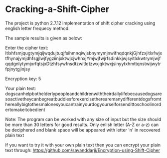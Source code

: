 # Cracking-a-Shift-Cipher
The project is python 2.7.12 implementation of shift cipher cracking using english letter frequecy method.

The sample results is given as below:
   
Enter the cipher text: ItlxhfsmjqugtymjqijwqdujtuqjfsihmnqiwjsbnymymjnwifnqdqnkjGjhfzxjitlxfwjxtfhynajymjdhfsgjlwjfygziinjxktwjcjwhnxjYmjwjfwjrfsdinkkjwjsyitlxkwtrymjwjfqqdgnlytymjxrfqtsjxDtzhfsywfnsdtzwitldtzwxjqktwxjsinyytxhmttqnstwijwytrfpjnytgjinjsy

Encryption key: 5

Your plain text: dogscanhelpbothelderlypeopleandchildrenwiththeirdailylifebecausedogsaresoactivetheycanbegreatbuddiesforexercisetherearemanydifferentdogsfromthereallybigtothesmalonesyoucantrainyourdogyourselforsendittoschoolinordertomakeitobedient

Note: The program can be worked with any size of input but the size should be more than 30 letters for good results.
      Only enlish letter (A-Z or a-z) can be deciphered and blank space will be appeared with letter 'n' in recovered plain text
      
If you want to try it with your own plain text then you can encrypt your plain text through: https://github.com/savanddarji/Encryption-using-Shift-Cipher
